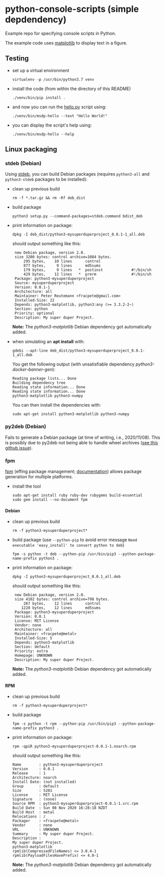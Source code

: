 # python-console-scripts (simple depdendency)
Example repo for specifying console scripts in Python.

The example code uses [matplotlib](https://matplotlib.org/) to display text in a figure.


## Testing

* set up a virtual environment

  ```
  virtualenv -p /usr/bin/python3.7 venv
  ```

* install the code (from within the directory of this README)

  ```
  ./venv/bin/pip install .
  ```

* and now you can run the [hello.py](src/msdp/hello.py) script using:

  ```
  ./venv/bin/msdp-hello --text "Hello World!"
  ```

* you can display the script's help using:

  ```
  ./venv/bin/msdp-hello --help
  ```

## Linux packaging

### stdeb (Debian)

Using [stdeb](https://github.com/astraw/stdeb), you can build Debian packages 
(requires `python3-all` and `python3-stdeb` packages to be installed):

* clean up previous build

  ```commandline
  rm -f *.tar.gz && rm -Rf deb_dist
  ```

* build package

  ```commandline
  python3 setup.py --command-packages=stdeb.command bdist_deb
  ```
* print information on package:

  ```commandline
  dpkg -I deb_dist/python3-mysuperduperproject_0.0.1-1_all.deb
  ```
  
  should output something like this:
  
  ```commandline
   new Debian package, version 2.0.
   size 3200 bytes: control archive=1084 bytes.
       295 bytes,    10 lines      control              
       877 bytes,     9 lines      md5sums              
       179 bytes,     9 lines   *  postinst             #!/bin/sh
       429 bytes,    12 lines   *  prerm                #!/bin/sh
   Package: python3-mysuperduperproject
   Source: mysuperduperproject
   Version: 0.0.1-1
   Architecture: all
   Maintainer: Peter Reutemann <fracpete@gmail.com>
   Installed-Size: 22
   Depends: python3-matplotlib, python3:any (>= 3.3.2-2~)
   Section: python
   Priority: optional
   Description: My super duper Project.
  ```

  **Note:** The *python3-matplotlib* Debian dependency got automatically added.
  
* when simulating an **apt install** with:
  
  ```commandline
  gdebi --apt-line deb_dist/python3-mysuperduperproject_0.0.1-1_all.deb
  ```
  
  You get the following output (with unsatisfiable dependency *python3-docker-banner-gen*):
  
  ```commandline
  Reading package lists... Done
  Building dependency tree        
  Reading state information... Done
  Reading state information... Done
  python3-matplotlib python3-numpy
  ```
  
  You can then install the dependencies with:
  
  ```commandline
  sudo apt-get install python3-matplotlib python3-numpy
  ```

### py2deb (Debian)

Fails to generate a Debian package (at time of writing, i.e., 2020/11/08). 
This is possibly due to py2deb not being able to handle wheel archives 
([see this github issue](https://github.com/paylogic/py2deb/issues/17)).
  
  
### fpm

[fpm](https://github.com/jordansissel/fpm) (effing package management; 
[documentation](https://fpm.readthedocs.io/en/latest/)) allows package generation 
for multiple platforms.

* install the tool

  ```commandline
  sudo apt-get install ruby ruby-dev rubygems build-essential
  sudo gem install --no-document fpm
  ```  

#### Debian
  
* clean up previous build

  ```commandline
  rm -f python3-mysuperduperproject*
  ```
  
* build package (use `--python-pip` to avoid error message `Need executable 'easy_install' to convert python to deb`)

  ```commandline
  fpm -s python -t deb --python-pip /usr/bin/pip3 --python-package-name-prefix python3 .
  ```
  
* print information on package:

  ```commandline
  dpkg -I python3-mysuperduperproject_0.0.1_all.deb
  ```
  
  should output something like this:
  
  ```commandline
   new Debian package, version 2.0.
   size 4102 bytes: control archive=798 bytes.
       267 bytes,    12 lines      control              
      1228 bytes,    12 lines      md5sums              
   Package: python3-mysuperduperproject
   Version: 0.0.1
   License: MIT License
   Vendor: none
   Architecture: all
   Maintainer: <fracpete@metal>
   Installed-Size: 5
   Depends: python3-matplotlib
   Section: default
   Priority: extra
   Homepage: UNKNOWN
   Description: My super duper Project.
  ```

  **Note:** The *python3-matplotlib* Debian dependency got automatically added.

#### RPM
  
* clean up previous build

  ```commandline
  rm -f python3-mysuperduperproject*
  ```
  
* build package

  ```commandline
  fpm -s python -t rpm --python-pip /usr/bin/pip3 --python-package-name-prefix python3 .
  ```

* print information on package:

  ```commandline
  rpm -qpiR python3-mysuperduperproject-0.0.1-1.noarch.rpm
  ```
  
  should output something like this:
  
  ```commandline
  Name        : python3-mysuperduperproject
  Version     : 0.0.1
  Release     : 1
  Architecture: noarch
  Install Date: (not installed)
  Group       : default
  Size        : 5201
  License     : MIT License
  Signature   : (none)
  Source RPM  : python3-mysuperduperproject-0.0.1-1.src.rpm
  Build Date  : Sun 08 Nov 2020 16:28:18 NZDT
  Build Host  : metal
  Relocations : / 
  Packager    : <fracpete@metal>
  Vendor      : none
  URL         : UNKNOWN
  Summary     : My super duper Project.
  Description :
  My super duper Project.
  python3-matplotlib
  rpmlib(CompressedFileNames) <= 3.0.4-1
  rpmlib(PayloadFilesHavePrefix) <= 4.0-1
  ```

  **Note:** The *python3-matplotlib* Debian dependency got automatically added.
